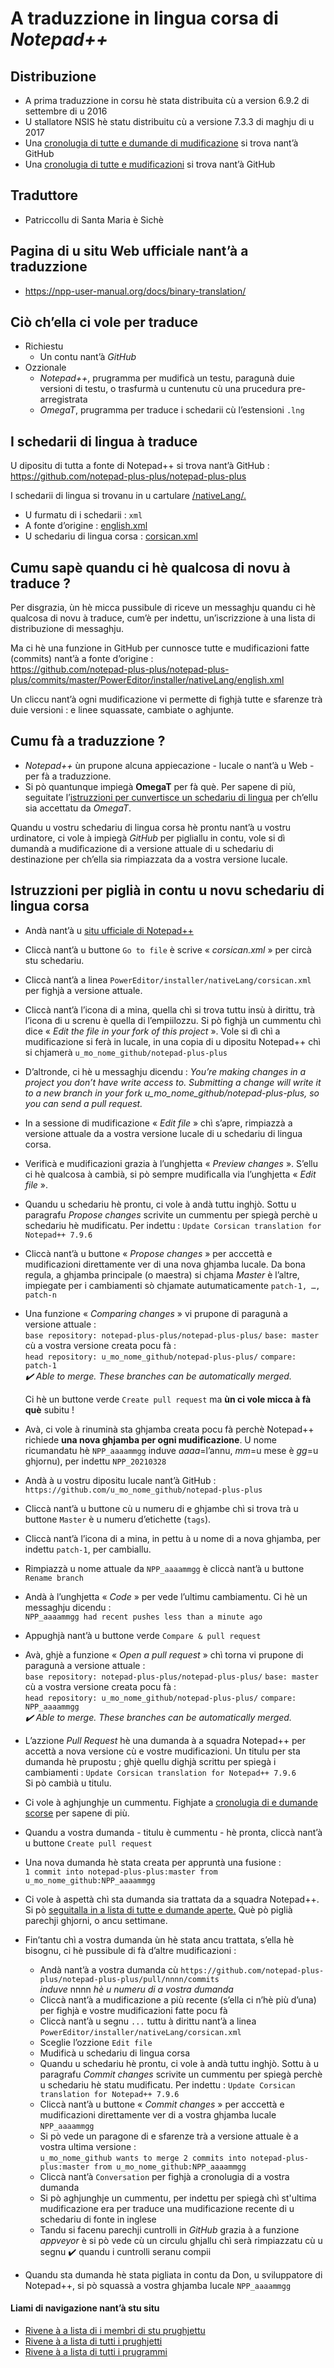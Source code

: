 # A traduzzione in lingua corsa di _Notepad++_

## Distribuzione
- A prima traduzzione in corsu hè stata distribuita cù a version 6.9.2 di settembre di u 2016
- U stallatore NSIS hè statu distribuitu cù a versione 7.3.3 di maghju di u 2017
- Una [cronolugia di tutte e dumande di mudificazione](https://github.com/notepad-plus-plus/notepad-plus-plus/pulls?utf8=%E2%9C%93&q=is%3Apr+corsican) si trova nant’à GitHub
- Una [cronolugia di tutte e mudificazioni](https://github.com/notepad-plus-plus/notepad-plus-plus/commits/master/PowerEditor/installer/nativeLang/corsican.xml) si trova nant’à GitHub

## Traduttore
- Patriccollu di Santa Maria è Sichè

## Pagina di u situ Web ufficiale nant’à a traduzzione
- https://npp-user-manual.org/docs/binary-translation/

## Ciò ch’ella ci vole per traduce
- Richiestu
  - Un contu nant’à _GitHub_
- Ozzionale
  - _Notepad++_, prugramma per mudificà un testu, paragunà duie versioni di testu, o trasfurmà u cuntenutu cù una prucedura pre-arregistrata
  - _OmegaT_, prugramma per traduce i schedarii cù l’estensioni `.lng`
 
## I schedarii di lingua à traduce

U dipositu di tutta a fonte di Notepad++ si trova nant’à GitHub :  
   https://github.com/notepad-plus-plus/notepad-plus-plus

I schedarii di lingua si trovanu in u cartulare [/nativeLang/.](https://github.com/notepad-plus-plus/notepad-plus-plus/tree/master/PowerEditor/installer/nativeLang)

- U furmatu di i schedarii : `xml`
- A fonte d’origine : [english.xml](https://github.com/notepad-plus-plus/notepad-plus-plus/blob/master/PowerEditor/installer/nativeLang/english.xml)
- U schedariu di lingua corsa : [corsican.xml](https://github.com/notepad-plus-plus/notepad-plus-plus/blob/master/PowerEditor/installer/nativeLang/corsican.xml)

## Cumu sapè quandu ci hè qualcosa di novu à traduce ?
Per disgrazia, ùn hè micca pussibule di riceve un messaghju quandu ci hè qualcosa di novu à traduce, cum’è per indettu, un’iscrizzione à una lista di distribuzione di messaghju.  

Ma ci hè una funzione in GitHub per cunnosce tutte e mudificazioni fatte (commits) nant’à a fonte d’origine :  
https://github.com/notepad-plus-plus/notepad-plus-plus/commits/master/PowerEditor/installer/nativeLang/english.xml
  
Un cliccu nant’à ogni mudificazione vi permette di fighjà tutte e sfarenze trà duie versioni : e linee squassate, cambiate o aghjunte.

## Cumu fà a traduzzione ?
- _Notepad++_ ùn prupone alcuna appiecazione - lucale o nant’à u Web - per fà a traduzzione.
- Si pò quantunque impiegà __OmegaT__ per fà què. Per sapene di più, seguitate l’[istruzzioni per cunvertisce un schedariu di lingua](https://github.com/Patriccollu/Lingua_Corsa-Infurmatica/blob/master/Prughjetti/Notepad%2B%2B/Cunversione.md) per ch’ellu sia accettatu da _OmegaT_.  

Quandu u vostru schedariu di lingua corsa hè prontu nant’à u vostru urdinatore, ci vole à impiegà _GitHub_ per pigliallu in contu, vole si dì dumandà a mudificazione di a versione attuale di u schedariu di destinazione per ch’ella sia rimpiazzata da a vostra versione lucale.

## Istruzzioni per piglià in contu u novu schedariu di lingua corsa

- Andà nant’à u [situ ufficiale di Notepad++](https://github.com/notepad-plus-plus/notepad-plus-plus)

- Cliccà nant’à u buttone `Go to file` è scrive « _corsican.xml_ » per circà stu schedariu.

- Cliccà nant’à a linea `PowerEditor/installer/nativeLang/corsican.xml` per fighjà a versione attuale.

- Cliccà nant’à l’icona di a mina, quella chì si trova tuttu insù à dirittu, trà l’icona di u screnu è quella di l’empiilozzu. Si pò fighjà un cummentu chì dice « _Edit the file in your fork of this project_ ». Vole si dì chì a mudificazione si ferà in lucale, in una copia di u dipositu Notepad++ chì si chjamerà `u_mo_nome_github/notepad-plus-plus`

- D’altronde, ci hè u messaghju dicendu : _You’re making changes in a project you don’t have write access to. Submitting a change will write it to a new branch in your fork u_mo_nome_github/notepad-plus-plus, so you can send a pull request._

- In a sessione di mudificazione « _Edit file_ » chì s’apre, rimpiazzà a versione attuale da a vostra versione lucale di u schedariu di lingua corsa.

- Verificà e mudificazioni grazia à l’unghjetta « _Preview changes_ ». S’ellu ci hè qualcosa à cambià, si pò sempre mudificalla via l’unghjetta « _Edit file_ ».

- Quandu u schedariu hè prontu, ci vole à andà tuttu inghjò. Sottu u paragrafu _Propose changes_ scrivite un cummentu per spiegà perchè u schedariu hè mudificatu. Per indettu : `Update Corsican translation for Notepad++ 7.9.6`

- Cliccà nant’à u buttone « _Propose changes_ » per acccettà e mudificazioni direttamente ver di una nova ghjamba lucale. Da bona regula, a ghjamba principale (o maestra) si chjama _Master_ è l’altre, impiegate per i cambiamenti sò chjamate autumaticamente `patch-1, …, patch-n`

- Una funzione « _Comparing changes_ » vi prupone di paragunà a versione attuale :  
  `base repository: notepad-plus-plus/notepad-plus-plus/` `base: master`  
cù a vostra versione creata pocu fà :  
  `head repository: u_mo_nome_github/notepad-plus-plus/` `compare: patch-1`  
  _✔️ Able to merge. These branches can be automatically merged._  

  Ci hè un buttone verde `Create pull request` ma __ùn ci vole micca à fà què__ subitu !

- Avà, ci vole à rinuminà sta ghjamba creata pocu fà perchè Notepad++ richiede __una nova ghjamba per ogni mudificazione__. U nome ricumandatu hè `NPP_aaaammgg` induve _aaaa_=l’annu, _mm_=u mese è _gg_=u ghjornu), per indettu `NPP_20210328`

- Andà à u vostru dipositu lucale nant’à GitHub : `https://github.com/u_mo_nome_github/notepad-plus-plus`

- Cliccà nant’à u buttone cù u numeru di e ghjambe chì si trova trà u buttone `Master` è u numeru d’etichette (`tags`).

- Cliccà nant’à l’icona di a mina, in pettu à u nome di a nova ghjamba, per indettu `patch-1`, per cambiallu.

- Rimpiazzà u nome attuale da `NPP_aaaammgg` è cliccà nant’à u buttone `Rename branch`

- Andà à l’unghjetta « _Code_ » per vede l’ultimu cambiamentu. Ci hè un messaghju dicendu :  
  `NPP_aaaammgg had recent pushes less than a minute ago`

- Appughjà nant’à u buttone verde `Compare & pull request`

- Avà, ghjè a funzione « _Open a pull request_ » chì torna vi prupone di paragunà a versione attuale :  
  `base repository: notepad-plus-plus/notepad-plus-plus/` `base: master`  
  cù a vostra versione creata pocu fà :  
  `head repository: u_mo_nome_github/notepad-plus-plus/` `compare: NPP_aaaammgg`  
  _✔️ Able to merge. These branches can be automatically merged._  

- L’azzione _Pull Request_ hè una dumanda à a squadra Notepad++ per accettà a nova versione cù e vostre mudificazioni. Un titulu per sta dumanda hè prupostu ; ghjè quellu dighjà scrittu per spiegà i cambiamenti : `Update Corsican translation for Notepad++ 7.9.6`  
  Si pò cambià u titulu.

- Ci vole à aghjunghje un cummentu. Fighjate a [cronolugia di e dumande scorse](https://github.com/notepad-plus-plus/notepad-plus-plus/pulls?utf8=%E2%9C%93&q=is%3Apr+corsican) per sapene di più.

- Quandu a vostra dumanda - titulu è cummentu - hè pronta, cliccà nant’à u buttone `Create pull request`

- Una nova dumanda hè stata creata per appruntà una fusione :  
  `1 commit into notepad-plus-plus:master from u_mo_nome_github:NPP_aaaammgg`

- Ci vole à aspettà chì sta dumanda sia trattata da a squadra Notepad++. Si pò [seguitalla in a lista di tutte e dumande aperte.](https://github.com/notepad-plus-plus/notepad-plus-plus/pulls) Què pò piglià parechji ghjorni, o ancu settimane.

- Fin’tantu chì a vostra dumanda ùn hè stata ancu trattata, s’ella hè bisognu, ci hè pussibule di fà d’altre mudificazioni :
  - Andà nant’à a vostra dumanda cù `https://github.com/notepad-plus-plus/notepad-plus-plus/pull/nnnn/commits`  
  _induve_ nnnn _hè u numeru di a vostra dumanda_
  - Cliccà nant’à a mudificazione a più recente (s’ella ci n’hè più d’una) per fighjà e vostre mudificazioni fatte pocu fà
  - Cliccà nant’à u segnu `...` tuttu à dirittu nant’à a linea `PowerEditor/installer/nativeLang/corsican.xml`
  - Sceglie l’ozzione `Edit file`
  - Mudificà u schedariu di lingua corsa
  - Quandu u schedariu hè prontu, ci vole à andà tuttu inghjò. Sottu à u paragrafu _Commit changes_ scrivite un cummentu per spiegà perchè u schedariu hè statu mudificatu. Per indettu : `Update Corsican translation for Notepad++ 7.9.6`
  - Cliccà nant’à u buttone « _Commit changes_ » per acccettà e mudificazioni direttamente ver di a vostra ghjamba lucale `NPP_aaaammgg`
  - Si pò vede un paragone di e sfarenze trà a versione attuale è a vostra ultima versione :  
  `u_mo_nome_github wants to merge 2 commits into notepad-plus-plus:master from u_mo_nome_github:NPP_aaaammgg`
  - Cliccà nant’à `Conversation` per fighjà a cronolugia di a vostra dumanda
  - Si pò aghjunghje un cummentu, per indettu per spiegà chì st'ultima mudificazione era per traduce una mudificazione recente di u schedariu di fonte in inglese
  - Tandu si facenu parechji cuntrolli in _GitHub_ grazia à a funzione _appveyor_ è si pò vede cù un circulu ghjallu chì serà rimpiazzatu cù u segnu ✔️ quandu i cuntrolli seranu compii
- Quandu sta dumanda hè stata pigliata in contu da Don, u sviluppatore di Notepad++, si pò squassà a vostra ghjamba lucale `NPP_aaaammgg`

#### Liami di navigazione nant’à stu situ
- [Rivene à a lista di i membri di stu prughjettu](./)
- [Rivene à a lista di tutti i prughjetti](../)
- [Rivene à a lista di tutti i prugrammi](../../../../#readme)
